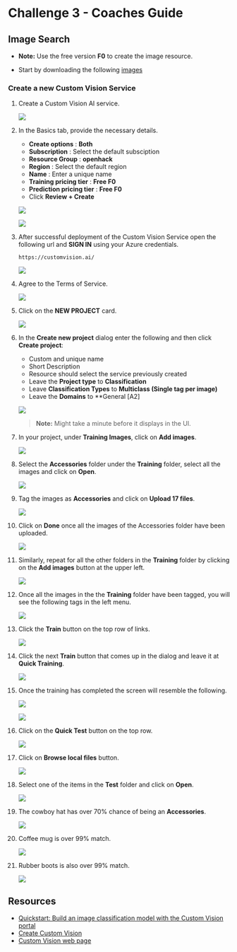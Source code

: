 # Challenge 3 - Coaches Guide

## Image Search

- **Note:** Use the free version **F0** to create the image resource.

- Start by downloading the following [images](https://openhackguides.blob.core.windows.net/ai-openhack/ArticlesOfClothing.zip)

### Create a new Custom Vision Service

1. Create a Custom Vision AI service.

   ![](images/custom-vision.png)

1. In the Basics tab, provide the necessary details.

   - **Create options** : **Both**
   - **Subscription** : Select the default subsciption
   - **Resource Group** : **openhack**
   - **Region** : Select the default region
   - **Name** : Enter a unique name
   - **Training pricing tier** : **Free F0**
   - **Prediction pricing tier** : **Free F0**
   - Click **Review + Create**
  
   ![](images/custom-vision-create-01.png)

   ![](images/custom-vision-create-02.png)

1. After successful deployment of the Custom Vision Service open the following url and **SIGN IN** using your Azure credentials.

   ```
   https://customvision.ai/
   ```

   ![](images/custom-vision-sign-in.png)

1. Agree to the Terms of Service.

   ![](images/custom-vision-agree-terms.png)

1. Click on the **NEW PROJECT** card.

   ![](images/custom-vision-new-project.png)

1. In the **Create new project** dialog enter the following and then click **Create project**:
   
   - Custom and unique name
   - Short Description
   - Resource should select the service previously created
   - Leave the **Project type** to **Classification**
   - Leave **Classification Types** to **Multiclass (Single tag per image)**
   - Leave the **Domains** to **General [A2]
  
   ![](images/custom-vision-create-new-project.png)

   > **Note:** Might take a minute before it displays in the UI.

1. In your project, under **Training Images**, click on **Add images**.

   ![](images/custom-vision-add-images.png)

1. Select the **Accessories** folder under the **Training** folder, select all the images and click on **Open**.

   ![](images/custom-vision-add-images-accessories.png)

1. Tag the images as **Accessories** and click on **Upload 17 files**.

   ![](images/custom-vision-tag-accessories.png)

1. Click on **Done** once all the images of the Accessories folder have been uploaded.

   ![](images/custom-vision-tag-accessories-done.png)

1. Similarly, repeat for all the other folders in the **Training** folder by clicking on the **Add images** button at the upper left.

   ![](images/add-images-button.png)

1. Once all the images in the the **Training** folder have been tagged, you will see the following tags in the left menu.

   ![](images/custom-vision-all-tags.png)

1. Click the **Train** button on the top row of links.

   ![](images/custom-vision-train.png)

1. Click the next **Train** button that comes up in the dialog and leave it at **Quick Training**.

   ![](images/custom-vision-quick-training.png)

1. Once the training has completed the screen will resemble the following.

   ![](images/custom-vision-iteration.png)

   ![](images/custom-vision-performance-per-tag.png)

1. Click on the **Quick Test** button on the top row.

   ![](images/custom-vision-quick-test.png)

1. Click on **Browse local files** button.

   ![](images/custom-vision-browse-local-files.png)

1. Select one of the items in the **Test** folder and click on **Open**.

   ![](images/custom-vision-test-folder.png)

1. The cowboy hat has over 70% chance of being an **Accessories**.

   ![](images/cowboy-hat.png)

1. Coffee mug is over 99% match.

   ![](images/cofee-mug.png)

1. Rubber boots is also over 99% match.

   ![](images/rubber-boots.png)

## Resources

- [Quickstart: Build an image classification model with the Custom Vision portal](https://learn.microsoft.com/en-us/azure/ai-services/custom-vision-service/getting-started-build-a-classifier?source=recommendations)
- [Create Custom Vision](https://portal.azure.com/?microsoft_azure_marketplace_ItemHideKey=microsoft_azure_cognitiveservices_customvision#create/Microsoft.CognitiveServicesCustomVision)
- [Custom Vision web page](https://customvision.ai/)


